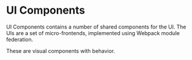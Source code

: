 # UI Components

UI Components contains a number of shared components for the UI. The UIs are a set of micro-frontends, implemented using Webpack module federation.

These are visual components with behavior.
